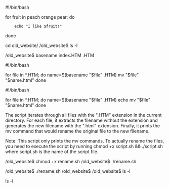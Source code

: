 #!/bin/bash

for fruit in peach orange pear; do

        echo "I like $fruit!"

done

cd old_website/
/old_website$ ls -l

/old_website$ basename index.HTM .HTM

#!/bin/bash

for file in \*.HTM; do
name=$(basename "$file" .HTM)
mv "$file" "$name.html"
done

#!/bin/bash

for file in \*.HTM; do
name=$(basename "$file" .HTM)
echo mv "$file" "$name.html"
done

The script iterates through all files with the ".HTM" extension in the current directory. For each file, it extracts the filename without the extension and generates the new filename with the ".html" extension. Finally, it prints the mv command that would rename the original file to the new filename.

Note: This script only prints the mv commands. To actually rename the files, you need to execute the script by running chmod +x script.sh && ./script.sh where script.sh is the name of the script file.

/old_website$ chmod +x rename.sh
/old_website$ ./rename.sh

/old_website$ ./rename.sh
/old_website$
/old_website$ ls -l

ls -l
